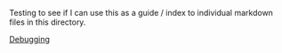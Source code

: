 Testing to see if I can use this as a guide / index to individual markdown files in this directory.

[Debugging](Debugging.md)
